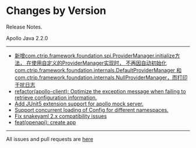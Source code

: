 Changes by Version
==================
Release Notes.

Apollo Java 2.2.0

------------------
* [新增com.ctrip.framework.foundation.spi.ProviderManager.initialize方法，
  在使用自定义的ProviderManager实现时，
  不再因自动初始化com.ctrip.framework.foundation.internals.DefaultProviderManager
  和com.ctrip.framework.foundation.internals.NullProviderManager，而打印干扰日志](https://github.com/apolloconfig/apollo-java/pull/50)
* [refactor(apollo-client): Optimize the exception message when failing to retrieve configuration information.](https://github.com/apolloconfig/apollo-java/pull/22)
* [Add JUnit5 extension support for apollo mock server.](https://github.com/apolloconfig/apollo-java/pull/25)
* [Support concurrent loading of Config for different namespaces.](https://github.com/apolloconfig/apollo-java/pull/31)
* [Fix snakeyaml 2.x compatibility issues](https://github.com/apolloconfig/apollo-java/pull/35)
* [feat(openapi): create app](https://github.com/apolloconfig/apollo-java/pull/32)

------------------
All issues and pull requests are [here](https://github.com/apolloconfig/apollo-java/milestone/2?closed=1)